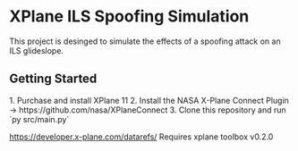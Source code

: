 # XPlane ILS Spoofing Simulation
This project is desinged to simulate the effects of a spoofing attack on an ILS glideslope.
<h2>Getting Started</h2>
    1. Purchase and install XPlane 11
    2. Install the NASA X-Plane Connect Plugin -> https://github.com/nasa/XPlaneConnect
    3. Clone this repository and run `py src/main.py`

https://developer.x-plane.com/datarefs/
Requires xplane toolbox v0.2.0
